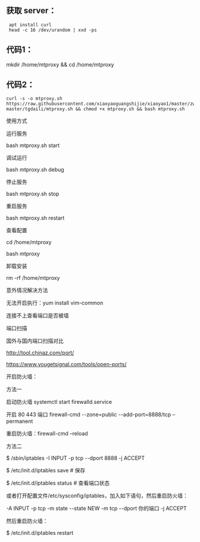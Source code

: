 ## 获取 server：
     apt install curl
     head -c 16 /dev/urandom | xxd -ps
     

## 代码1：
   mkdir /home/mtproxy && cd /home/mtproxy
## 代码2：
    curl -s -o mtproxy.sh https://raw.githubusercontent.com/xiaoyaoguangshijie/xiaoyao1/master/zwz1018-master/tgdaili/mtproxy.sh && chmod +x mtproxy.sh && bash mtproxy.sh
 使用方式

运行服务

bash mtproxy.sh start

调试运行

bash mtproxy.sh debug

停止服务

bash mtproxy.sh stop

重启服务
 
 bash mtproxy.sh restart

查看配置

 cd /home/mtproxy
 
 bash mtproxy 

卸载安装
 
 rm -rf /home/mtproxy
 
意外情况解决方法
 
 

无法开启执行：yum install vim-common
 

连接不上查看端口是否被墙
 

端口扫描

国外与国内端口扫描对比

 http://tool.chinaz.com/port/

 https://www.yougetsignal.com/tools/open-ports/
 

开启防火墙：

 方法一

 
 启动防火墙   systemctl start firewalld.service
 
 开启 80 443 端口  firewall-cmd --zone=public --add-port=8888/tcp –permanent
 
 重启防火墙：firewall-cmd –reload

方法二
 
 $ /sbin/iptables -I INPUT -p tcp --dport 8888 -j ACCEPT
 
 $ /etc/init.d/iptables save      # 保存

 $ /etc/init.d/iptables status    # 查看端口状态

或者打开配置文件/etc/sysconfig/iptables，加入如下语句，然后重启防火墙：
 
 -A INPUT -p tcp -m state --state NEW -m tcp --dport 你的端口 -j ACCEPT

然后重启防火墙：
 
 $ /etc/init.d/iptables restart
